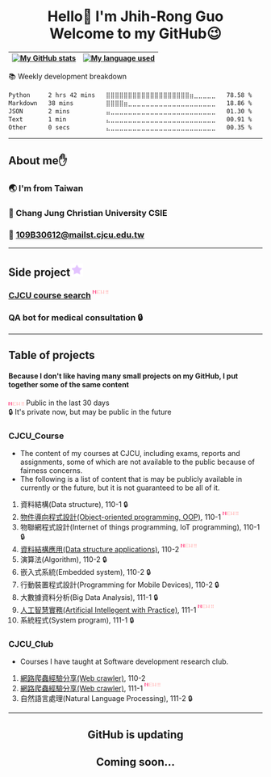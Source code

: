 <h1 align="center">
  Hello👋 I'm Jhih-Rong Guo
  <br>
  Welcome to my GitHub😉
</h1>

<div align="center">
  
| <a href="https://github.com/Guo0911"><img src="https://github-readme-stats.vercel.app/api?username=Guo0911&show_icons=true&theme=radical&count_private=true&include_all_commits=true&hide=prs,issues" alt="My GitHub stats" height="195"></a> | <a href="https://github.com/Guo0911"><img src="https://github-readme-stats.vercel.app/api/top-langs/?username=Guo0911&layout=compact&langs_count=8&theme=radical&count_private=true" alt="My language used" height="195"></a> |
| ------------- | ------------- |
</div>




📚 Weekly development breakdown
<!--START_SECTION:waka-->

```text
Python     2 hrs 42 mins   ⣿⣿⣿⣿⣿⣿⣿⣿⣿⣿⣿⣿⣿⣿⣿⣿⣿⣿⣿⣶⣀⣀⣀⣀⣀   78.58 %
Markdown   38 mins         ⣿⣿⣿⣿⣶⣀⣀⣀⣀⣀⣀⣀⣀⣀⣀⣀⣀⣀⣀⣀⣀⣀⣀⣀⣀   18.86 %
JSON       2 mins          ⣤⣀⣀⣀⣀⣀⣀⣀⣀⣀⣀⣀⣀⣀⣀⣀⣀⣀⣀⣀⣀⣀⣀⣀⣀   01.30 %
Text       1 min           ⣄⣀⣀⣀⣀⣀⣀⣀⣀⣀⣀⣀⣀⣀⣀⣀⣀⣀⣀⣀⣀⣀⣀⣀⣀   00.91 %
Other      0 secs          ⣄⣀⣀⣀⣀⣀⣀⣀⣀⣀⣀⣀⣀⣀⣀⣀⣀⣀⣀⣀⣀⣀⣀⣀⣀   00.35 %
```

<!--END_SECTION:waka-->


***

## About me✋

### 🌏 I'm from Taiwan

### 🏫 Chang Jung Christian University CSIE

### 📧 109B30612@mailst.cjcu.edu.tw

***

## Side project<img src="./README/Star.gif">

### [CJCU course search](https://rcai.cjcu.edu.tw/course/) <img src="./README/New.gif" align="top">

### QA bot for medical consultation 🔒

***

## Table of projects

#### Because I don't like having many small projects on my GitHub, I put together some of the same content

<img src="./README/New.gif"> Public in the last 30 days
<br>
🔒 It's private now, but may be public in the future

### CJCU_Course
* The content of my courses at CJCU, including exams, reports and assignments, some of which are not available to the public because of fairness concerns.
* The following is a list of content that is may be publicly available in currently or the future, but it is not guaranteed to be all of it.
1. 資料結構(Data structure), 110-1 🔒
2. [物件導向程式設計(Object-oriented programming, OOP)](https://github.com/Guo0911/CJCU_Course/tree/main/110-1/%E7%89%A9%E4%BB%B6%E5%B0%8E%E5%90%91%E7%A8%8B%E5%BC%8F%E8%A8%AD%E8%A8%88), 110-1 <img src="./README/New.gif" align="top">
3. 物聯網程式設計(Internet of things programming, IoT programming), 110-1 🔒
4. [資料結構應用(Data structure applications)](https://github.com/Guo0911/CJCU_Course/tree/main/110-2/%E8%B3%87%E6%96%99%E7%B5%90%E6%A7%8B%E6%87%89%E7%94%A8), 110-2 <img src="./README/New.gif" align="top">
5. 演算法(Algorithm), 110-2 🔒
6. 嵌入式系統(Embedded system), 110-2 🔒
7. 行動裝置程式設計(Programming for Mobile Devices), 110-2 🔒
8. 大數據資料分析(Big Data Analysis), 111-1 🔒
9. [人工智慧實務(Artificial Intellegent with Practice)](https://github.com/Guo0911/CJCU_Course/tree/main/111-1/%E4%BA%BA%E5%B7%A5%E6%99%BA%E6%85%A7%E5%AF%A6%E5%8B%99), 111-1 <img src="./README/New.gif" align="top">
10. 系統程式(System program), 111-1 🔒

### CJCU_Club
* Courses I have taught at Software development research club.
1. [網路爬蟲經驗分享(Web crawler)](https://github.com/Guo0911/CJCU_Club/tree/main/110-2/%E7%B6%B2%E8%B7%AF%E7%88%AC%E8%9F%B2%E7%B6%93%E9%A9%97%E5%88%86%E4%BA%AB), 110-2
2. [網路爬蟲經驗分享(Web crawler)](https://github.com/Guo0911/CJCU_Club/tree/main/111-1/%E7%B6%B2%E8%B7%AF%E7%88%AC%E8%9F%B2%E7%B6%93%E9%A9%97%E5%88%86%E4%BA%AB), 111-1 <img src="./README/New.gif" align="top">
3. 自然語言處理(Natural Language Processing), 111-2 🔒


***

<h2 align="center">GitHub is updating</h2>

<h2 align="center">Coming soon...</h2>
